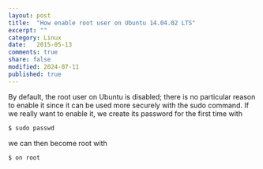 ```yaml
---
layout: post
title:  "How enable root user on Ubuntu 14.04.02 LTS"
excerpt: ""
category: Linux
date:   2015-05-13
comments: true
share: false
modified: 2024-07-11
published: true
---
```


By default, the root user on Ubuntu is disabled; there is no particular reason to enable it since it can be used more securely with the sudo command. If we really want to enable it, we create its password for the first time with

```bash
$ sudo passwd
```

we can then become root with

```bash
$ on root
```
